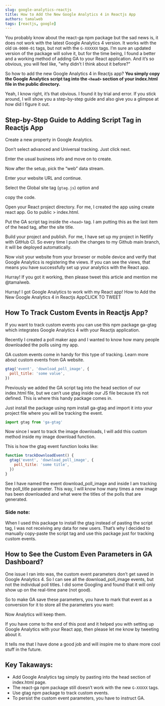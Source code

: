 ```yaml
---
slug: google-analytics-reactjs
title: How to Add the New Google Analytics 4 in Reactjs App
authors: tamalweb
tags: [reactjs, google]
---
```


You probably know about the react-ga npm package but the sad news is, it does not work with the latest Google Analytics 4 version. It works with the old `UA-0000-01` tags, but not with the `G-XXXXXX` tags. I’m sure an updated version of the package will solve it, but for the time being, I found a better and a working method of adding GA to your React application. And it’s so obvious, you will feel like, "why didn’t I think about it before?"

So how to add the new Google Analytics 4 in Reactjs app? **You simply copy the Google Analytics script tag into the `<head>` section of your index.html file in the public directory.**

Yeah, I know right, it’s that obvious. I found it by trial and error. If you stick around, I will show you a step-by-step guide and also give you a glimpse at how did I figure it out.

<!-- truncate -->

## Step-by-Step Guide to Adding Script Tag in Reactjs App

Create a new property in Google Analytics.

Don’t select advanced and Universal tracking. Just click next.

Enter the usual business info and move on to create.

Now after the setup, pick the “web” data stream.

Enter your website URL and continue.

Select the Global site tag (`gtag.js`) option and

copy the code.

Open your React project directory. For me, I created the app using create react app. Go to public > index.html.

Put the GA script tag inside the `<head>` tag. I am putting this as the last item of the head tag, after the site title.

Build your project and publish. For me, I have set up my project in Netlify with GitHub CI. So every time I push the changes to my Github main branch, it will be deployed automatically.

Now visit your website from your browser or mobile device and verify that Google Analytics is registering the views. If you can see the views, that means you have successfully set up your analytics with the React app.

Hurray! If you got it working, then please tweet this article and mention me @tamalweb.

Hurray! I got Google Analytics to work with my React app! How to Add the New Google Analytics 4 in Reactjs AppCLICK TO TWEET

## How To Track Custom Events in Reactjs App?

If you want to track custom events you can use this npm package ga-gtag which integrates Google Analytics 4 with your Reactjs application.

Recently I created a poll maker app and I wanted to know how many people downloaded the polls using my app.

GA custom events come in handy for this type of tracking. Learn more about custom events from GA website.

```js
gtag('event', 'download_poll_image', {
  poll_title: 'some value',
})
```

Previously we added the GA script tag into the head section of our index.html file, but we can’t use gtag inside our JS file because it’s not defined. This is where this handy package comes in.

Just install the package using npm install ga-gtag and import it into your project file where you will be tracking the event.

```js
import gtag from 'ga-gtag'
```

Now since I want to track the image downloads, I will add this custom method inside my image download function.

This is how the gtag event function looks like:

```js
function trackDownloadEvent() {
  gtag('event', 'download_poll_image', {
    poll_title: 'some title',
  })
}
```

See I have named the event download_poll_image and inside I am tracking the poll_title parameter. This way, I will know how many times a new image has been downloaded and what were the titles of the polls that are generated.

### Side note:

When I used this package to install the gtag instead of pasting the script tag, I was not receiving any data for new users. That’s why I decided to manually copy-paste the script tag and use this package just for tracking custom events.

## How to See the Custom Even Parameters in GA Dashboard?

One issue I ran into was, the custom event parameters don’t get saved in Google Analytics 4. So I can see all the download_poll_image events, but not the individual poll titles. I did some Googling and found that it will only show up on the real-time pane (not good).

So to make GA save these parameters, you have to mark that event as a conversion for it to store all the parameters you want:

Now Analytics will keep them.

If you have come to the end of this post and it helped you with setting up Google Analytics with your React app, then please let me know by tweeting about it.

It tells me that I have done a good job and will inspire me to share more cool stuff in the future.

## Key Takaways:

- Add Google Analytics tag simply by pasting into the head section of index.html page.
- The react-ga npm package still doesn’t work with the new `G-XXXXX` tags.
- Use gtag npm package to track custom events.
- To persist the custom event parameters, you have to instruct GA.
